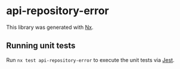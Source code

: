 # api-repository-error

This library was generated with [Nx](https://nx.dev).

## Running unit tests

Run `nx test api-repository-error` to execute the unit tests via [Jest](https://jestjs.io).
